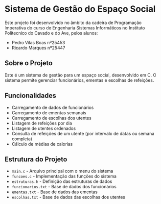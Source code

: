 # Sistema de Gestão do Espaço Social

Este projeto foi desenvolvido no âmbito da cadeira de Programação Imperativa do curso de Engenharia Sistemas Informáticos no Instituto Politecnico do Cavado e do Ave, pelos alunos:
- Pedro Vilas Boas nº25453
- Ricardo Marques nº25447


## Sobre o Projeto

Este é um sistema de gestão para um espaço social, desenvolvido em C. O sistema permite gerenciar funcionários, ementas e escolhas de refeições.


## Funcionalidades

- Carregamento de dados de funcionários
- Carregamento de ementas semanais
- Carregamento de escolhas dos utentes
- Listagem de refeições por dia
- Listagem de utentes ordenados
- Consulta de refeições de um utente (por intervalo de datas ou semana completa)
- Cálculo de médias de calorias


## Estrutura do Projeto

- `main.c` - Arquivo principal com o menu do sistema
- `funcoes.c` - Implementação das funções do sistema
- `estruturas.h` - Definição das estruturas de dados
- `funcionarios.txt` - Base de dados dos funcionários
- `ementas.txt` - Base de dados das ementas
- `escolhas.txt` - Base de dados das escolhas dos utentes